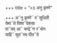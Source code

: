 +++
title = "०३ अनु कृष्णे"

+++
अ᳓नु कृष्णे᳓ व᳓सुधिती  
येमा᳓ते विश्व᳓पेशसा  
वा᳓यव् आ᳓ चन्द्रे᳓ण र᳓थेन  
याहि᳓ सुत᳓स्य पीत᳓ये